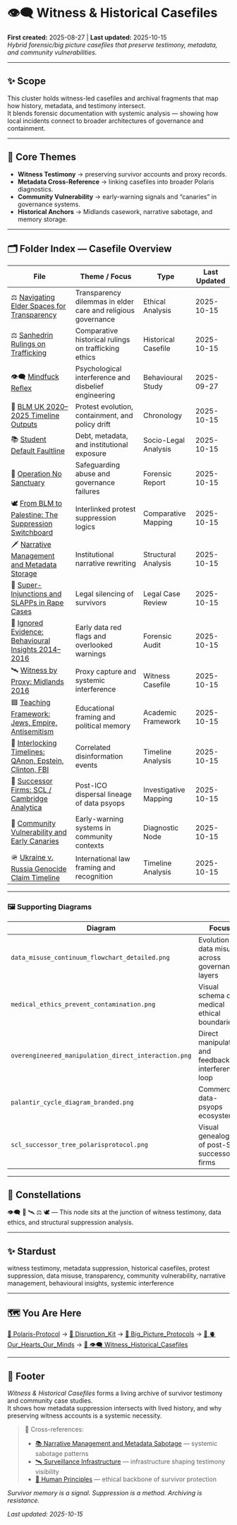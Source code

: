 # 👁️‍🗨️ Witness & Historical Casefiles  
**First created:** 2025-08-27 | **Last updated:** 2025-10-15  
*Hybrid forensic/big picture casefiles that preserve testimony, metadata, and community vulnerabilities.*  

---

## ✨ Scope  

This cluster holds witness-led casefiles and archival fragments that map how history, metadata, and testimony intersect.  
It blends forensic documentation with systemic analysis — showing how local incidents connect to broader architectures of governance and containment.  

---

## 🦚 Core Themes  

- **Witness Testimony** → preserving survivor accounts and proxy records.  
- **Metadata Cross-Reference** → linking casefiles into broader Polaris diagnostics.  
- **Community Vulnerability** → early-warning signals and “canaries” in governance systems.  
- **Historical Anchors** → Midlands casework, narrative sabotage, and memory storage.  

---

## 🗂️ Folder Index — Casefile Overview  

| File | Theme / Focus | Type | Last Updated |
|------|----------------|------|---------------|
| ⚖️ [Navigating Elder Spaces for Transparency](⚖️_navigating_elder_spaces_for_transparency.md) | Transparency dilemmas in elder care and religious governance | Ethical Analysis | 2025-10-15 |
| ⚖️ [Sanhedrin Rulings on Trafficking](⚖️_sanhedrin_rulings_on_trafficking.md) | Comparative historical rulings on trafficking ethics | Historical Casefile | 2025-10-15 |
| 👁️‍🗨️ [Mindfuck Reflex](👁️‍🗨️_mindfuck_reflex.md) | Psychological interference and disbelief engineering | Behavioural Study | 2025-09-27 |
| 📅 [BLM UK 2020–2025 Timeline Outputs](📅_blm_uk_2020_2025_timeline_outputs.md) | Protest evolution, containment, and policy drift | Chronology | 2025-10-15 |
| 📚 [Student Default Faultline](📚_student_default_faultline.md) | Debt, metadata, and institutional exposure | Socio-Legal Analysis | 2025-10-15 |
| 🔬 [Operation No Sanctuary](🔬_operation_no_sanctuary.md) | Safeguarding abuse and governance failures | Forensic Report | 2025-10-15 |
| 🕊️ [From BLM to Palestine: The Suppression Switchboard](🕊️_from_blm_to_palestine_the_suppression_switchboard.md) | Interlinked protest suppression logics | Comparative Mapping | 2025-10-15 |
| 🗡 [Narrative Management and Metadata Storage](🗡_narrative_management_and_metadata_storage.md) | Institutional narrative rewriting | Structural Analysis | 2025-10-15 |
| 🚨 [Super-Injunctions and SLAPPs in Rape Cases](🚨_super_injunctions_and_slapps_in_rape_cases.md) | Legal silencing of survivors | Legal Case Review | 2025-10-15 |
| 🛑 [Ignored Evidence: Behavioural Insights 2014–2016](🛑_ignored_evidence_behavioural_insights_2014_2016.md) | Early data red flags and overlooked warnings | Forensic Audit | 2025-10-15 |
| 🛰️ [Witness by Proxy: Midlands 2016](🛰️_witness_by_proxy_midlands_2016.md) | Proxy capture and systemic interference | Witness Casefile | 2025-10-15 |
| 🟦 [Teaching Framework: Jews, Empire, Antisemitism](🟦_teaching_framework_jews_empire_antisemitism.md) | Educational framing and political memory | Academic Framework | 2025-10-15 |
| 🧩 [Interlocking Timelines: QAnon, Epstein, Clinton, FBI](🧩_interlocking_timelines_qanon_epstein_clinton_fbi.md) | Correlated disinformation events | Timeline Analysis | 2025-10-15 |
| 🧬 [Successor Firms: SCL / Cambridge Analytica](🧬_successor_firms_scl_cambridge_analytica.md) | Post-ICO dispersal lineage of data psyops | Investigative Mapping | 2025-10-15 |
| 🧵 [Community Vulnerability and Early Canaries](🧵_community_vulnerability_and_early_canaries.md) | Early-warning systems in community contexts | Diagnostic Node | 2025-10-15 |
| 🪖 [Ukraine v. Russia Genocide Claim Timeline](🪖_ukraine_v_russia_genocide_claim_timeline.md) | International law framing and recognition | Timeline Analysis | 2025-10-15 |

---

### 🖼️ Supporting Diagrams  

| Diagram | Focus |
|----------|--------|
| `data_misuse_continuum_flowchart_detailed.png` | Evolution of data misuse across governance layers |
| `medical_ethics_prevent_contamination.png` | Visual schema of medical ethical boundaries |
| `overengineered_manipulation_direct_interaction.png` | Direct manipulation and feedback interference loop |
| `palantir_cycle_diagram_branded.png` | Commercial data-psyops ecosystem |
| `scl_successor_tree_polarisprotocol.png` | Visual genealogy of post-SCL successor firms |

---

## 🌌 Constellations  

👁️‍🗨️ 🧬 🛰️ ⚖️ 🕊️ — This node sits at the junction of witness testimony, data ethics, and structural suppression analysis.  

---

## ✨ Stardust  

witness testimony, metadata suppression, historical casefiles, protest suppression, data misuse, transparency, community vulnerability, narrative management, behavioural insights, systemic interference  

---

## 🗺️ You Are Here  

[📁 Polaris-Protocol](/) → [📁 Disruption_Kit](/Disruption_Kit) → [📁 Big_Picture_Protocols](/Disruption_Kit/Big_Picture_Protocols) → [📁 🫀 Our_Hearts_Our_Minds](/Disruption_Kit/Big_Picture_Protocols/🫀_Our_Hearts_Our_Minds) → [📁 👁️‍🗨️ Witness_Historical_Casefiles](/Disruption_Kit/Big_Picture_Protocols/🫀_Our_Hearts_Our_Minds/👁️‍🗨️_Witness_Historical_Casefiles)  

---

## 🏮 Footer  

*Witness & Historical Casefiles* forms a living archive of survivor testimony and community case studies.  
It shows how metadata suppression intersects with lived history, and why preserving witness accounts is a systemic necessity.  

> 📡 Cross-references:
> 
> - [📚 Narrative Management and Metadata Sabotage](../../🌀_System_Governance/📚_Narrative_Management/README.md) — systemic sabotage patterns  
> - [🛰️ Surveillance Infrastructure](../../🌀_System_Governance/🛰️_Infrastructure_Procurement/🛰️_surveillance_infrastructure.md) — infrastructure shaping testimony visibility  
> - [🌱 Human Principles](../../🌱_Human_Principles) — ethical backbone of survivor protection  

*Survivor memory is a signal. Suppression is a method. Archiving is resistance.*  

_Last updated: 2025-10-15_
